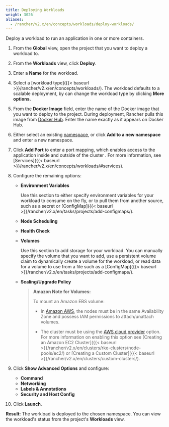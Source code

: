 ```yaml
---
title: Deploying Workloads
weight: 3026
aliases:
  - /rancher/v2.x/en/concepts/workloads/deploy-workloads/
---
```


Deploy a workload to run an application in one or more containers.

1. From the **Global** view, open the project that you want to deploy a workload to.

1. From the **Workloads** view, click **Deploy**.

1. Enter a **Name** for the workload.

1. Select a [workload type]({{< baseurl >}}/rancher/v2.x/en/concepts/workloads/). The workload defaults to a scalable deployment, by can change the workload type by clicking **More options.**

1. From the **Docker Image** field, enter the name of the Docker image that you want to deploy to the project. During deployment, Rancher pulls this image from [Docker Hub](https://hub.docker.com/explore/). Enter the name exactly as it appears on Docker Hub.

1. Either select an existing [namespace](https://kubernetes.io/docs/concepts/overview/working-with-objects/namespaces/), or click **Add to a new namespace** and enter a new namespace.

1. Click **Add Port** to enter a port mapping, which enables access to the application inside and outside of the cluster . For more information, see [Services]({{< baseurl >}}/rancher/v2.x/en/concepts/workloads/#services).

1. Configure the remaining options:

    - **Environment Variables**

        Use this section to either specify environment variables for your workload to consume on the fly, or to pull them from another source, such as a secret or [ConfigMap]({{< baseurl >}}/rancher/v2.x/en/tasks/projects/add-configmaps/).

    - **Node Scheduling**
    - **Health Check**
    - **Volumes**

        Use this section to add storage for your workload. You can manually specify the volume that you want to add, use a persistent volume claim to dynamically create a volume for the workload, or read data for a volume to use from a file such as a [ConfigMap]({{< baseurl >}}/rancher/v2.x/en/tasks/projects/add-configmaps/).

    - **Scaling/Upgrade Policy**

        >**Amazon Note for Volumes:**
        >
        > To mount an Amazon EBS volume:
        >
        >- In [Amazon AWS](https://aws.amazon.com/), the nodes must be in the same Availability Zone and possess IAM permissions to attach/unattach volumes.
        >
        >- The cluster must be using the [AWS cloud provider](https://kubernetes.io/docs/concepts/cluster-administration/cloud-providers/#aws) option. For more information on enabling this option see [Creating an Amazon EC2 Cluster]({{< baseurl >}}/rancher/v2.x/en/clusters/rke-clusters/node-pools/ec2/) or [Creating a Custom Cluster]({{< baseurl >}}/rancher/v2.x/en/clusters/custom-clusters/).


1. Click **Show Advanced Options** and configure:

    - **Command**
    - **Networking**
    - **Labels & Annotations**
    - **Security and Host Config**

1. Click **Launch**.

**Result:** The workload is deployed to the chosen namespace. You can view the workload's status from the project's **Workloads** view.
